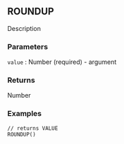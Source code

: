 ## ROUNDUP

Description

### Parameters
`value` : Number (required) - argument

### Returns
Number

### Examples
```
// returns VALUE
ROUNDUP()
```